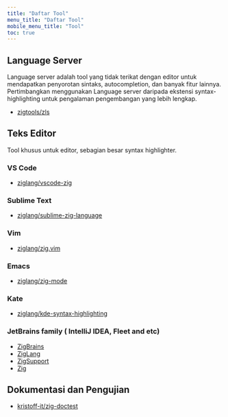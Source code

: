 ```yaml
---
title: "Daftar Tool"
menu_title: "Daftar Tool"
mobile_menu_title: "Tool"
toc: true
---
```


## Language Server
Language server adalah tool yang tidak terikat dengan editor untuk mendapatkan penyorotan sintaks, autocompletion, dan banyak fitur lainnya. Pertimbangkan menggunakan Language server daripada ekstensi syntax-highlighting untuk pengalaman pengembangan yang lebih lengkap.

- [zigtools/zls](https://github.com/zigtools/zls)

## Teks Editor
Tool khusus untuk editor, sebagian besar syntax highlighter.

### VS Code
- [ziglang/vscode-zig](https://github.com/ziglang/vscode-zig)

### Sublime Text
- [ziglang/sublime-zig-language](https://github.com/ziglang/sublime-zig-language)

### Vim
- [ziglang/zig.vim](https://github.com/ziglang/zig.vim)

### Emacs
- [ziglang/zig-mode](https://github.com/ziglang/zig-mode)

### Kate
- [ziglang/kde-syntax-highlighting](https://github.com/ziglang/kde-syntax-highlighting)

### JetBrains family ( IntelliJ IDEA, Fleet and etc)
- [ZigBrains](https://plugins.jetbrains.com/plugin/22456-zigbrains)
- [ZigLang](https://plugins.jetbrains.com/plugin/17143-ziglang)
- [ZigSupport](https://plugins.jetbrains.com/plugin/18062-zig-support)
- [Zig](https://plugins.jetbrains.com/plugin/10560-zig)

## Dokumentasi dan Pengujian
- [kristoff-it/zig-doctest](https://github.com/kristoff-it/zig-doctest)
